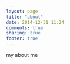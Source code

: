 ```yaml
---
layout: page
title: "about"
date: 2014-12-31 11:24
comments: true
sharing: true
footer: true
---
```

my about me 